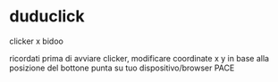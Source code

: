 # duduclick
clicker x bidoo

ricordati prima di avviare clicker, modificare coordinate x y in base alla posizione del bottone punta su tuo dispositivo/browser 
PACE
